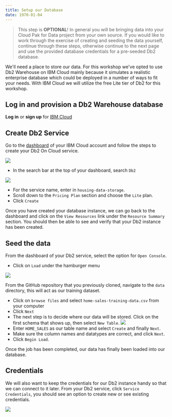 ```yaml
---
title: Setup our Database
date: 1970-01-04
---
```

> This step is **OPTIONAL**! In general you will be bringing data into your Cloud Pak for Data project from your own source. If you would like to work through the exercise of creating and seeding the data yourself, continue through these steps, otherwise continue to the next page and use the provided database credentials for a pre-seeded Db2 database.

We'll need a place to store our data. For this workshop we've opted to use Db2 Warehouse on IBM Cloud mainly because it simulates a realistic enterprise database which could be deployed in a number of ways to fit your needs. With IBM Cloud we will utilize the free Lite tier of Db2 for this workshop.

## Log in and provision a Db2 Warehouse database
**Log in** or **sign up** for [IBM Cloud](https://cloud.ibm.com/)

## Create Db2 Service
Go to the [dashboard](https://cloud.ibm.com) of your IBM Cloud account and follow the steps to create your Db2 On Cloud service.

![](assets/cloud-create-resource.png)

* In the search bar at the top of your dashboard, search `Db2`

![](assets/select-db2.png)

* For the service name, enter in `housing-data-storage`.
* Scroll down to the `Pricing Plan` section and choose the `Lite` plan.
* Click `Create`

Once you have created your database instance, we can go back to the dashboard and click on the `View Resources` link under the `Resource Summary` section. You should then be able to see and verify that your Db2 instance has been created.

## Seed the data

From the dashboard of your Db2 service, select the option for `Open Console`.

* Click on `Load` under the hamburger menu

![](assets/assets--LoIzawmRz3l_VWc4ti_--Lp-1R7LZiBXIXqnLrJE--LoasXNph-RM2rmNMR6I-db2-2-console-overview.png)

From the GitHub repository that you previously cloned, navigate to the `data` directory, this will act as our training dataset.

* Click on `browse files` and select `home-sales-training-data.csv` from your computer
* Click `Next`
* The next step is to decide where our data will be stored. Click on the first schema that shows up, then select `New Table`.
![](assets/create-table.png)
* Enter `HOME_SALES` as our table name and select `Create` and finally `Next`.
* Make sure the column names and datatypes are correct, and click `Next`.
* Click `Begin Load`.

Once the job has been completed, our data has finally been loaded into our database.

## Credentials
We will also want to keep the credentials for our Db2 instance handy so that we can connect to it later. From your Db2 service, click `Service Credentials`, you should see an option to create new or see existing credentials.

![](assets/get-credentials.png)
